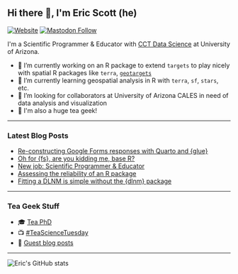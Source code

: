 ## Hi there 👋, I'm Eric Scott (he)

[![Website](https://img.shields.io/website?label=ericrscott.com&url=https%3A%2F%2Fwww.ericrscott.com%2F)](https://www.ericrscott.com/)
[![Mastodon Follow](https://img.shields.io/mastodon/follow/109320619859707839?domain=https%3A%2F%2Ffosstodon.org&style=social)](https://fosstodon.org/@LeafyEricScott)

I'm a Scientific Programmer & Educator with [CCT Data Science](https://github.com/cct-datascience) at University of Arizona.

- 🔭 I’m currently working on an R package to extend `targets` to play nicely with spatial R packages like `terra`, [`geotargets`](https://github.com/njtierney/geotargets)
- 🌱 I’m currently learning geospatial analysis in R with `terra`, `sf`, `stars`, etc.
- 👯 I’m looking for collaborators at University of Arizona CALES in need of data analysis and visualization
- 🍵 I'm also a huge tea geek!

--------------------

### Latest Blog Posts

<!-- BLOG-POST-LIST:START -->
- [Re-constructing Google Forms responses with Quarto and {glue}](https://ericrscott.com/posts/2023-08-08-google-forms-quarto/)
- [Oh for {fs}, are you kidding me, base R?](https://ericrscott.com/posts/2023-01-04-list-files/)
- [New job: Scientific Programmer &amp; Educator](https://ericrscott.com/posts/2022-05-17-new-job/)
- [Assessing the reliability of an R package](https://ericrscott.com/posts/2021-10-27-assessing-the-reliability-of-an-r-package/)
- [Fitting a DLNM is simple without the {dlnm} package](https://ericrscott.com/posts/2021-02-08-tensor-product-dlnm/)
<!-- BLOG-POST-LIST:END -->

--------------------

### Tea Geek Stuff

- 🎓 [Tea PhD](https://www.ericrscott.com/project/climate-leafhopper-quality/)
- 📺 [#TeaScienceTuesday](https://youtube.com/playlist?list=PLtlw9R1NVcT4FtL9LfTtcjdzuiBwkoMus)
- 📰 [Guest blog posts](http://www.teageek.net/blog/author/aariqscott/)

--------------------
![Eric's GitHub stats](https://github-readme-stats.vercel.app/api?username=Aariq&show_icons=true)


